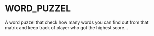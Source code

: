 # WORD_PUZZEL
A word puzzel that check how many words you can find out from that  matrix
and keep track of player who got the highest score...
